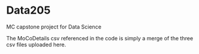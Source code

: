 # Data205
MC capstone project for Data Science

The MoCoDetails csv referenced in the code is simply a merge of the three csv files uploaded here.
